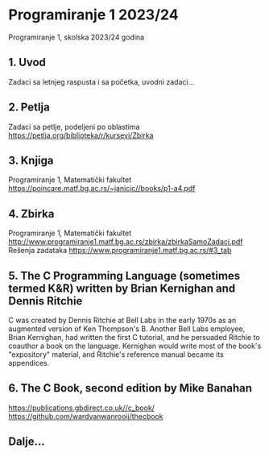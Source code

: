# Programiranje 1 2023/24
Programiranje 1, skolska 2023/24 godina

## 1. Uvod
Zadaci sa letnjeg raspusta i sa početka, uvodni zadaci...

## 2. Petlja
Zadaci sa petlje, podeljeni po oblastima
https://petlja.org/biblioteka/r/kursevi/Zbirka

## 3. Knjiga
Programiranje 1, Matematički fakultet
https://poincare.matf.bg.ac.rs/~janicic//books/p1-a4.pdf

## 4. Zbirka
Programiranje 1, Matematički fakultet
http://www.programiranje1.matf.bg.ac.rs/zbirka/zbirkaSamoZadaci.pdf
Rešenja zadataka https://www.programiranje1.matf.bg.ac.rs/#3_tab

## 5. The C Programming Language (sometimes termed K&R) written by Brian Kernighan and Dennis Ritchie
C was created by Dennis Ritchie at Bell Labs in the early 1970s as an augmented version of Ken Thompson's B. 
Another Bell Labs employee, Brian Kernighan, had written the first C tutorial, and he persuaded Ritchie to coauthor a book on the language.
Kernighan would write most of the book's "expository" material, and Ritchie's reference manual became its appendices.

## 6. The C Book, second edition by Mike Banahan
https://publications.gbdirect.co.uk//c_book/                         
https://github.com/wardvanwanrooij/thecbook

## Dalje...
